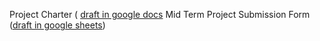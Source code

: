 Project Charter ( [draft in google docs]([url](https://docs.google.com/document/d/12N3R5B1xFdKJ4IxK9nUkGwlyU8XL069kYaNBCaqzPBM/edit?usp=sharing))
Mid Term Project Submission Form ([draft in google sheets](https://docs.google.com/spreadsheets/d/1krkMT8EgiQULpXzfiTr_fb89R443L3RaEK8E4EOWSE4/edit?usp=sharing))

